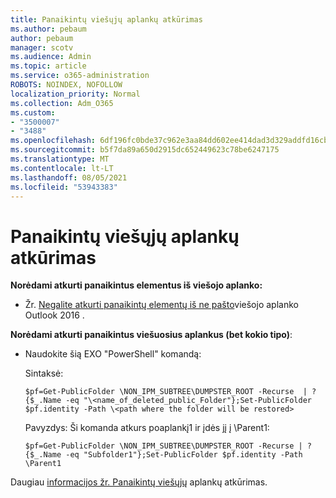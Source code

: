 ```yaml
---
title: Panaikintų viešųjų aplankų atkūrimas
ms.author: pebaum
author: pebaum
manager: scotv
ms.audience: Admin
ms.topic: article
ms.service: o365-administration
ROBOTS: NOINDEX, NOFOLLOW
localization_priority: Normal
ms.collection: Adm_O365
ms.custom:
- "3500007"
- "3488"
ms.openlocfilehash: 6df196fc0bde37c962e3aa84dd602ee414dad3d329addfd16cb6e3dcc40fc2ae
ms.sourcegitcommit: b5f7da89a650d2915dc652449623c78be6247175
ms.translationtype: MT
ms.contentlocale: lt-LT
ms.lasthandoff: 08/05/2021
ms.locfileid: "53943383"
---
```

# <a name="restore-a-deleted-public-folder"></a>Panaikintų viešųjų aplankų atkūrimas

**Norėdami atkurti panaikintus elementus iš viešojo aplanko:**

- Žr. [Negalite atkurti panaikintų elementų iš ne pašto](https://aka.ms/pfrec)viešojo aplanko Outlook 2016 .
 
**Norėdami atkurti panaikintus viešuosius aplankus (bet kokio tipo)**: 

- Naudokite šią EXO "PowerShell" komandą:

    Sintaksė:

     `$pf=Get-PublicFolder \NON_IPM_SUBTREE\DUMPSTER_ROOT -Recurse  | ?{$_.Name -eq "\<name_of_deleted_public_Folder"};Set-PublicFolder $pf.identity -Path \<path where the folder will be restored>`

    Pavyzdys: Ši komanda atkurs poaplankį1 ir įdės jį į \Parent1:

    `$pf=Get-PublicFolder \NON_IPM_SUBTREE\DUMPSTER_ROOT -Recurse | ?{$_.Name -eq "Subfolder1"};Set-PublicFolder $pf.identity -Path \Parent1`

Daugiau [informacijos žr. Panaikintų viešųjų](https://docs.microsoft.com/exchange/collaboration-exo/public-folders/restore-deleted-public-folder) aplankų atkūrimas.
